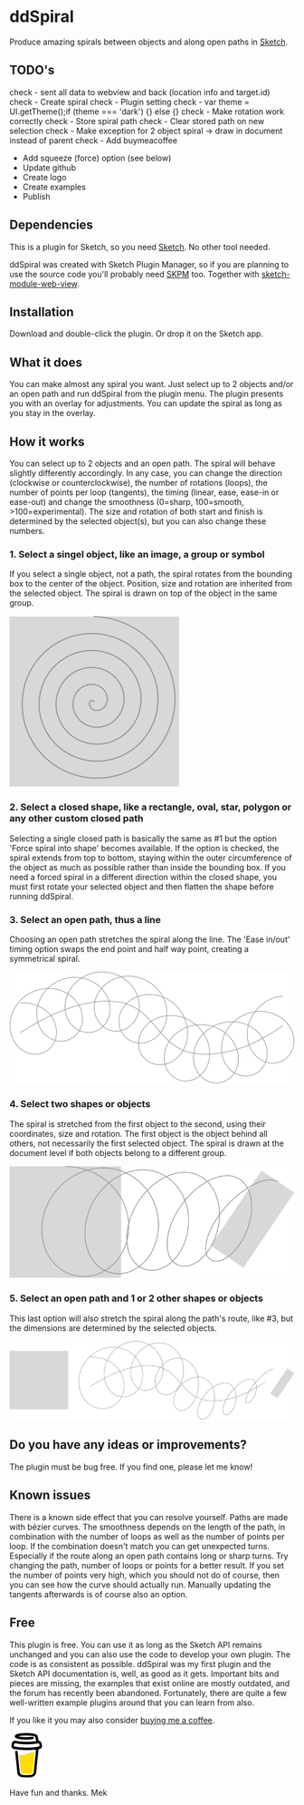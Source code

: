 # ddSpiral
Produce amazing spirals between objects and along open paths in [Sketch](https:www.sketch.com).

## TODO's
check - sent all data to webview and back (location info and target.id)
check - Create spiral
check - Plugin setting
check - var theme = UI.getTheme();if (theme === 'dark') {} else {}
check - Make rotation work correctly
check - Store spiral path
check - Clear stored path on new selection
check - Make exception for 2 object spiral -> draw in document instead of parent
check - Add buymeacoffee
- Add squeeze (force) option (see below)
- Update github
- Create logo
- Create examples
- Publish

## Dependencies
This is a plugin for Sketch, so you need [Sketch](https://www.sketch.com). No other tool needed.

ddSpiral was created with Sketch Plugin Manager, so if you are planning to use the source code you'll probably need [SKPM](https://github.com/skpm/skpm) too. Together with [sketch-module-web-view](https://github.com/skpm/sketch-module-web-view/tree/master/docs).

## Installation
Download and double-click the plugin. Or drop it on the Sketch app. 

## What it does
You can make almost any spiral you want. Just select up to 2 objects and/or an open path and run ddSpiral from the plugin menu. The plugin presents you with an overlay for adjustments. You can update the spiral as long as you stay in the overlay.

## How it works
You can select up to 2 objects and an open path. The spiral will behave slightly differently accordingly. In any case, you can change the direction (clockwise or counterclockwise), the number of rotations (loops), the number of points per loop (tangents), the timing (linear, ease, ease-in or ease-out) and change the smoothness (0=sharp, 100=smooth, >100=experimental). The size and rotation of both start and finish is determined by the selected object(s), but you can also change these numbers.

### 1. Select a singel object, like an image, a group or symbol
If you select a single object, not a path, the spiral rotates from the bounding box to the center of the object. Position, size and rotation are inherited from the selected object. The spiral is drawn on top of the object in the same group.

![Screenshot](single-object.svg)

### 2. Select a closed shape, like a rectangle, oval, star, polygon or any other custom closed path
Selecting a single closed path is basically the same as #1 but the option 'Force spiral into shape' becomes available. If the option is checked, the spiral extends from top to bottom, staying within the outer circumference of the object as much as possible rather than inside the bounding box. If you need a forced spiral in a different direction within the closed shape, you must first rotate your selected object and then flatten the shape before running ddSpiral.

### 3. Select an open path, thus a line
Choosing an open path stretches the spiral along the line. The 'Ease in/out' timing option swaps the end point and half way point, creating a symmetrical spiral.

![Screenshot](line.svg)

### 4. Select two shapes or objects
The spiral is stretched from the first object to the second, using their coordinates, size and rotation. The first object is the object behind all others, not necessarily the first selected object. The spiral is drawn at the document level if both objects belong to a different group.

![Screenshot](two-objects.svg)

### 5. Select an open path and 1 or 2 other shapes or objects
This last option will also stretch the spiral along the path's route, like #3, but the dimensions are determined by the selected objects.

![Screenshot](two-objects-on-line.svg)

## Do you have any ideas or improvements?
The plugin must be bug free. If you find one, please let me know!

## Known issues
There is a known side effect that you can resolve yourself. Paths are made with bézier curves. The smoothness depends on the length of the path, in combination with the number of loops as well as the number of points per loop. If the combination doesn't match you can get unexpected turns. Especially if the route along an open path contains long or sharp turns. Try changing the path, number of loops or points for a better result. If you set the number of points very high, which you should not do of course, then you can see how the curve should actually run. Manually updating the tangents afterwards is of course also an option.

## Free
This plugin is free. You can use it as long as the Sketch API remains unchanged and you can also use the code to develop your own plugin. The code is as consistent as possible. ddSpiral was my first plugin and the Sketch API documentation is, well, as good as it gets. Important bits and pieces are missing, the examples that exist online are mostly outdated, and the forum has recently been abandoned. Fortunately, there are quite a few well-written example plugins around that you can learn from also.

If you like it you may also consider [buying me a coffee](https://www.buymeacoffee.com/Mastermek).

[![Screenshot](buymeacoffee.svg)](https://www.buymeacoffee.com/Mastermek)

Have fun and thanks.
Mek
